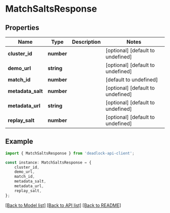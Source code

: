 # MatchSaltsResponse


## Properties

Name | Type | Description | Notes
------------ | ------------- | ------------- | -------------
**cluster_id** | **number** |  | [optional] [default to undefined]
**demo_url** | **string** |  | [optional] [default to undefined]
**match_id** | **number** |  | [default to undefined]
**metadata_salt** | **number** |  | [optional] [default to undefined]
**metadata_url** | **string** |  | [optional] [default to undefined]
**replay_salt** | **number** |  | [optional] [default to undefined]

## Example

```typescript
import { MatchSaltsResponse } from 'deadlock-api-client';

const instance: MatchSaltsResponse = {
    cluster_id,
    demo_url,
    match_id,
    metadata_salt,
    metadata_url,
    replay_salt,
};
```

[[Back to Model list]](../README.md#documentation-for-models) [[Back to API list]](../README.md#documentation-for-api-endpoints) [[Back to README]](../README.md)
